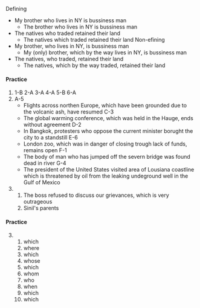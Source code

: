 Defining
- My brother who lives in NY is bussiness man
	- The brother who lives in NY is bussiness man
- The natives who traded retained their land
	- The natives which traded retained their land
Non-efining
- My brother, who lives in NY, is bussiness man
	- My (only) brother, which by the way lives in NY, is bussiness man
- The natives, who traded, retained their land
	- The natives, which by the way traded, retained their land


#### Practice
1. 
	1-B
	2-A
	3-A
	4-A
	5-B
	6-A
2. 
	A-5
	- Flights across northen Europe, which have been grounded due to the volcanic ash, have resumed
	C-3
	- The global warming conference, which was held in the Hauge, ends without agreement
	D-2
	- In Bangkok, protesters who oppose the current minister borught the city to a standstill 
	E-6
	- London zoo, which was in danger of closing trough lack of funds, remains open
	F-1
	- The body of man who has jumped off the severn bridge was found dead in river
	G-4
	- The president of the United States visited area of Lousiana coastline which is threatened by oil from the leaking undeground well in the Gulf of Mexico
3. 
	1. The boss refused to discuss our grievances, which is very outrageous
	2. Sinil's parents 
#### Practice
3. 
   1. which
   2. where
   3. which
   4. whose
   5. which
   6. whom
   7. who
   8. when
   9. which
   10. which